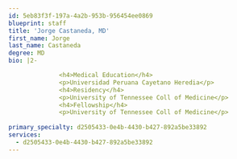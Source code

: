 ```yaml
---
id: 5eb83f3f-197a-4a2b-953b-956454ee0869
blueprint: staff
title: 'Jorge Castaneda, MD'
first_name: Jorge
last_name: Castaneda
degree: MD
bio: |2-

              <h4>Medical Education</h4>
              <p>Universidad Peruana Cayetano Heredia</p>
              <h4>Residency</h4>
              <p>University of Tennessee Coll of Medicine</p>
              <h4>Fellowship</h4>
              <p>University of Tennessee Coll of Medicine</p>
          
primary_specialty: d2505433-0e4b-4430-b427-892a5be33892
services:
  - d2505433-0e4b-4430-b427-892a5be33892
---
```

